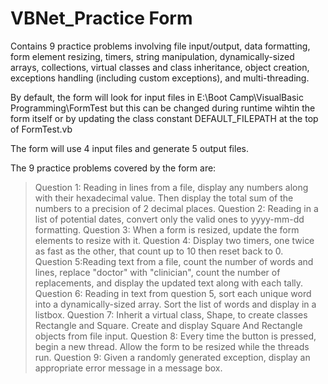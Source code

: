 # VBNet_Practice Form

Contains 9 practice problems involving file input/output, data formatting, form element resizing, timers, string manipulation, dynamically-sized arrays, collections, virtual classes and class inheritance, object creation, exceptions handling (including custom exceptions), and multi-threading.

By default, the form will look for input files in E:\Boot Camp\VisualBasic Programming\FormTest but this can be changed during runtime wihtin the form itself or by updating the class constant DEFAULT_FILEPATH at the top of FormTest.vb

The form will use 4 input files and generate 5 output files.

The 9 practice problems covered by the form are:
  > Question 1: Reading in lines from a file, display any numbers along with their hexadecimal value. Then display the total sum of the numbers to a precision of 2 decimal places.
  > Question 2: Reading in a list of potential dates, convert only the valid ones to yyyy-mm-dd formatting.
  > Question 3: When a form is resized, update the form elements to resize with it.
  > Question 4: Display two timers, one twice as fast as the other, that count up to 10 then reset back to 0.   
  > Question 5:Reading text from a file, count the number of words and lines, replace "doctor" with "clinician", count the number of replacements, and display the updated text along with each tally.
  > Question 6: Reading in text from question 5, sort each unique word into a dynamically-sized array.  Sort the list of words and display in a listbox.
  > Question 7: Inherit a virtual class, Shape, to create classes Rectangle and Square. Create and display Square And Rectangle objects from file input.
  > Question 8: Every time the button is pressed, begin a new thread. Allow the form to be resized while the threads run.
  > Question 9: Given a randomly generated exception, display an appropriate error message in a message box.
